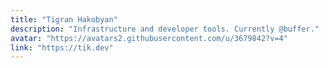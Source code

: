 ```yaml
---
title: "Tigran Hakobyan"
description: "Infrastructure and developer tools. Currently @buffer."
avatar: "https://avatars2.githubusercontent.com/u/3679842?v=4"
link: "https://tik.dev"
---
```


